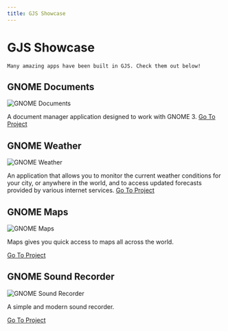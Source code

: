 ```yaml
---
title: GJS Showcase
---
```


# GJS Showcase

    Many amazing apps have been built in GJS. Check them out below!

## GNOME Documents

![GNOME Documents](/showcase/gnome-documents.png)

A document manager application designed to work with GNOME 3. [Go To Project](https://wiki.gnome.org/Apps/Documents)

## GNOME Weather

![GNOME Weather](/showcase/gnome-weather.png)

An application that allows you to monitor the current weather conditions for your city, or anywhere in the world, and to access updated forecasts provided by various internet services. [Go To Project](https://wiki.gnome.org/Apps/Weather)

## GNOME Maps

![GNOME Maps](/showcase/gnome-maps.jpg)

Maps gives you quick access to maps all across the world.

[Go To Project](https://wiki.gnome.org/Apps/Maps)

## GNOME Sound Recorder

![GNOME Sound Recorder](/showcase/gnome-sound-recorder.png)

A simple and modern sound recorder.

[Go To Project](https://wiki.gnome.org/Apps/SoundRecorder)
